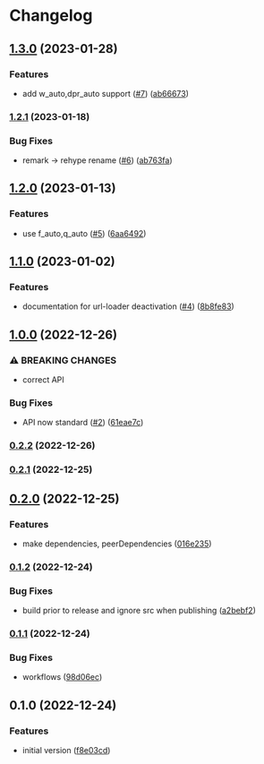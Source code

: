 # Changelog

## [1.3.0](https://github.com/johnnyreilly/rehype-cloudinary-docusaurus/compare/1.2.1...1.3.0) (2023-01-28)

### Features

- add w_auto,dpr_auto support ([#7](https://github.com/johnnyreilly/rehype-cloudinary-docusaurus/issues/7)) ([ab66673](https://github.com/johnnyreilly/rehype-cloudinary-docusaurus/commit/ab66673d826167f6403103fc937b347b30e5381a))

### [1.2.1](https://github.com/johnnyreilly/rehype-cloudinary-docusaurus/compare/1.2.0...1.2.1) (2023-01-18)

### Bug Fixes

- remark -> rehype rename ([#6](https://github.com/johnnyreilly/rehype-cloudinary-docusaurus/issues/6)) ([ab763fa](https://github.com/johnnyreilly/rehype-cloudinary-docusaurus/commit/ab763fa88860723a881fc4d54e1b1a333d105e2f))

## [1.2.0](https://github.com/johnnyreilly/rehype-cloudinary-docusaurus/compare/1.1.0...1.2.0) (2023-01-13)

### Features

- use f_auto,q_auto ([#5](https://github.com/johnnyreilly/rehype-cloudinary-docusaurus/issues/5)) ([6aa6492](https://github.com/johnnyreilly/rehype-cloudinary-docusaurus/commit/6aa6492a974d464773fca424057fcfda252e150d))

## [1.1.0](https://github.com/johnnyreilly/rehype-cloudinary-docusaurus/compare/1.0.0...1.1.0) (2023-01-02)

### Features

- documentation for url-loader deactivation ([#4](https://github.com/johnnyreilly/rehype-cloudinary-docusaurus/issues/4)) ([8b8fe83](https://github.com/johnnyreilly/rehype-cloudinary-docusaurus/commit/8b8fe836550095730920cc74dc5558513ca5a1a8))

## [1.0.0](https://github.com/johnnyreilly/rehype-cloudinary-docusaurus/compare/0.2.2...1.0.0) (2022-12-26)

### ⚠ BREAKING CHANGES

- correct API

### Bug Fixes

- API now standard ([#2](https://github.com/johnnyreilly/rehype-cloudinary-docusaurus/issues/2)) ([61eae7c](https://github.com/johnnyreilly/rehype-cloudinary-docusaurus/commit/61eae7cccc97e230dec1abbef74525fa91cfb91b))

### [0.2.2](https://github.com/johnnyreilly/rehype-cloudinary-docusaurus/compare/0.2.1...0.2.2) (2022-12-26)

### [0.2.1](https://github.com/johnnyreilly/rehype-cloudinary-docusaurus/compare/0.2.0...0.2.1) (2022-12-25)

## [0.2.0](https://github.com/johnnyreilly/rehype-cloudinary-docusaurus/compare/0.1.2...0.2.0) (2022-12-25)

### Features

- make dependencies, peerDependencies ([016e235](https://github.com/johnnyreilly/rehype-cloudinary-docusaurus/commit/016e23580807f9662a8320018b78357ef9e6fdab))

### [0.1.2](https://github.com/johnnyreilly/rehype-cloudinary-docusaurus/compare/0.1.1...0.1.2) (2022-12-24)

### Bug Fixes

- build prior to release and ignore src when publishing ([a2bebf2](https://github.com/johnnyreilly/rehype-cloudinary-docusaurus/commit/a2bebf2bc5f4eed62a47f8f83e1bbd07c91e983e))

### [0.1.1](https://github.com/johnnyreilly/rehype-cloudinary-docusaurus/compare/0.1.0...0.1.1) (2022-12-24)

### Bug Fixes

- workflows ([98d06ec](https://github.com/johnnyreilly/rehype-cloudinary-docusaurus/commit/98d06ecb5025bc34c68f1f2937ceed0a2520fb7e))

## 0.1.0 (2022-12-24)

### Features

- initial version ([f8e03cd](https://github.com/johnnyreilly/rehype-cloudinary-docusaurus/commit/f8e03cd36977100f73f8c4f50efbf70110dc50cc))
